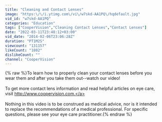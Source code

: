 ```yaml
---
title: "Cleaning and Contact Lenses"
image: "https:\/\/i.ytimg.com\/vi\/w7skd-AA1PQ\/hqdefault.jpg"
vid_id: "w7skd-AA1PQ"
categories: "Education"
tags: ["CooperVision","Cleaning Contact Lenses","Contact Lenses"]
date: "2022-03-11T23:48:12+03:00"
vid_date: "2014-02-06T23:06:28Z"
duration: "PT1M2S"
viewcount: "131157"
likeCount: "1802"
dislikeCount: ""
channel: "CooperVision"
---
```

{% raw %}To learn how to properly clean your contact lenses before you wear them and after you take them out--watch our video!<br /><br />To get more contact lens information and read helpful articles on eye care, visit <a rel="nofollow" target="blank" href="http://www.coopervision.com.">http://www.coopervision.com.</a> <br /><br />Nothing in this video is to be construed as medical advice, nor is it intended to replace the recommendations of a medical professional. For specific questions, please see your eye care practitioner.{% endraw %}
